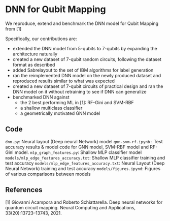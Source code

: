 # DNN for Qubit Mapping
We reproduce, extend and benchmark the DNN model for Qubit Mapping from [1]

Specifically, our contributions are:
* extended the DNN model from 5-qubits to 7-qubits by expanding the architecture naturally
* created a new dataset of 7-qubit random circuits, following the dataset format as described
* added Sabrelayout to the set of IBM algorithms for label generation
* ran the reimplemented DNN model on the newly produced dataset and reproduced results similar to what was expected
* created a new dataset of 7-qubit circuits of practical design and ran the DNN model on it without retraining to see if DNN can generalize
* benchmarked DNN against
    * the 2 best performing ML in [1]: RF-Gini and SVM-RBF
    * a shallow multiclass classifier
    * a geometrically motivated GNN model

## Code
`dnn.py`: Neural layout (Deep neural Network) model
`gnn-svm-rf.ipynb`  : Test accuracy results & model code for GNN model, SVM-RBF model and RF-Gini model.
`mlp_graph_features.py`: Shallow MLP classifier model
`models/mlp_edge_features_accuracy.txt`: Shallow MLP classifier training and test accuracy
`models/mlp_edge_features_accuracy.txt`: Neural Layout (Deep Neural Network) training and test accuracy
`models/figures.ipynd`: Figures of various comparisons between models

## References
[1] Giovanni Acampora and Roberto Schiattarella. Deep neural networks for quantum circuit mapping. Neural Computing and Applications, 33(20):13723–13743, 2021.